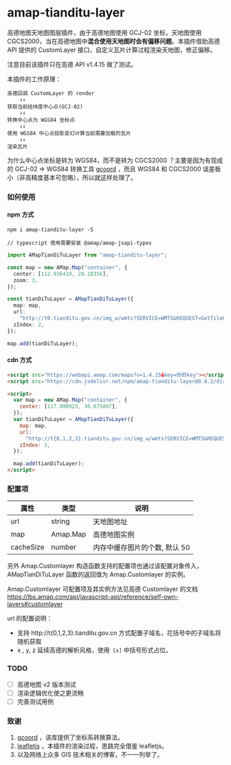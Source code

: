 # amap-tianditu-layer

高德地图天地图图层插件，由于高德地图使用 GCJ-02 坐标，天地图使用 CGCS2000，当在高德地图中**混合使用天地图时会有偏移问题**。本插件借助高德 API 提供的 CustomLayer 接口，自定义瓦片计算过程渲染天地图，修正偏移。

注意目前该插件只在高德 API v1.4.15 做了测试。

本插件的工作原理：

```base
高德回调 CustomLayer 的 render
    ↓↓
获取当前经纬度中心点(GCJ-02)
    ↓↓
转换中心点为 WGS84 坐标点
    ↓↓
使用 WGS84 中心点投影变幻计算当前需要加载的瓦片
    ↓↓
渲染瓦片
```

为什么中心点坐标是转为 WGS84，而不是转为 CGCS2000 ？主要是因为有现成的 GCJ-02 => WGS84 转换工具 [gcoord](https://github.com/hujiulong/gcoord) ，而且 WGS84 和 CGCS2000 误差极小（非高精度基本可忽略），所以就这样处理了。

### 如何使用

#### npm 方式

```base
npm i amap-tianditu-layer -S

// typescript 使用需要安装 @amap/amap-jsapi-types
```

```ts
import AMapTianDiTuLayer from "amap-tianditu-layer";

const map = new AMap.Map("container", {
  center: [112.936419, 28.18356],
  zoom: 3,
});

const tianDiTuLayer = AMapTianDiTuLayer({
  map: map,
  url:
    "http://t0.tianditu.gov.cn/img_w/wmts?SERVICE=WMTS&REQUEST=GetTile&VERSION=1.0.0&LAYER=img&STYLE=default&TILEMATRIXSET=w&FORMAT=tiles&TILEMATRIX=[z]&TILEROW=[y]&TILECOL=[x]&tk=你的key",
  zIndex: 2,
});

map.add(tianDiTuLayer);
```

#### cdn 方式

```html
<script src="https://webapi.amap.com/maps?v=1.4.15&key=你的key"></script>
<script src="https://cdn.jsdelivr.net/npm/amap-tianditu-layer@0.0.2/dist/amap-tianditu-layer.umd.js"></script>

<script>
  var map = new AMap.Map("container", {
    center: [117.000923, 36.675807],
  });
  var tianDiTuLayer = AMapTianDiTuLayer({
    map: map,
    url:
      "http://t{0,1,2,3}.tianditu.gov.cn/img_w/wmts?SERVICE=WMTS&REQUEST=GetTile&VERSION=1.0.0&LAYER=img&STYLE=default&TILEMATRIXSET=w&FORMAT=tiles&TILEMATRIX=[z]&TILEROW=[y]&TILECOL=[x]&tk=你的key",
    zIndex: 2,
  });

  map.add(tianDiTuLayer);
</script>
```

### 配置项

| 属性      | 类型     | 说明                          |
| --------- | -------- | ----------------------------- |
| url       | string   | 天地图地址                    |
| map       | Amap.Map | 高德地图实例                  |
| cacheSize | number   | 内存中缓存图片的个数, 默认 50 |

另外 Amap.Customlayer 构造函数支持的配置项也通过该配置对象传入，AMapTianDiTuLayer 函数的返回值为 Amap.Customlayer 的实例。

Amap.Customlayer 可配置项及其实例方法见高德 Customlayer 的文档 https://lbs.amap.com/api/javascript-api/reference/self-own-layers#customlayer

url 的配置说明：

- 支持 http://t{0,1,2,3}.tianditu.gov.cn 方式配置子域名，花括号中的子域名将随机获取
- x , y, z 延续高德的解析风格，使用` [x]` 中括号形式占位。

### TODO

- [ ] 高德地图 v2 版本测试
- [ ] 渲染逻辑优化使之更流畅
- [ ] 完善测试用例

### 致谢

1. [gcoord](https://github.com/hujiulong/gcoord) ，该库提供了坐标系转换算法。
2. [leafletjs](https://leafletjs.com/) ，本插件的渲染过程，思路完全借鉴 leafletjs。
3. 以及网络上众多 GIS 技术相关的博客，不一一列举了。
